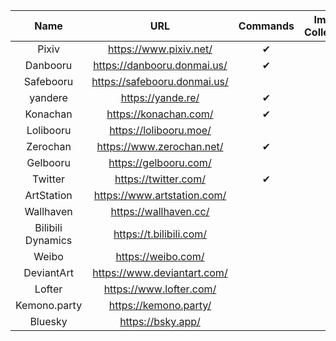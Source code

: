 |       Name        |              URL               | Commands | Image Collection |
| :---------------: | :----------------------------: | :------: | :--------------: |
|       Pixiv       |    <https://www.pixiv.net/>    |    ✔     |        ✔         |
|     Danbooru      | <https://danbooru.donmai.us/>  |    ✔     |        ✔         |
|     Safebooru     | <https://safebooru.donmai.us/> |          |        ✔         |
|      yandere      |      <https://yande.re/>       |    ✔     |        ✔         |
|     Konachan      |    <https://konachan.com/>     |    ✔     |        ✔         |
|     Lolibooru     |    <https://lolibooru.moe/>    |          |        ✔         |
|     Zerochan      |  <https://www.zerochan.net/>   |    ✔     |        ✔         |
|     Gelbooru      |    <https://gelbooru.com/>     |          |        ✔         |
|      Twitter      |     <https://twitter.com/>     |    ✔     |        ✔         |
|    ArtStation     | <https://www.artstation.com/>  |          |        ✔         |
|     Wallhaven     |    <https://wallhaven.cc/>     |          |        ✔         |
| Bilibili Dynamics |   <https://t.bilibili.com/>    |          |        ✔         |
|       Weibo       |      <https://weibo.com/>      |          |        ✔         |
|    DeviantArt     | <https://www.deviantart.com/>  |          |        ✔         |
|      Lofter       |   <https://www.lofter.com/>    |          |        ✔         |
|   Kemono.party    |    <https://kemono.party/>     |          |        ✔         |
|      Bluesky      |      <https://bsky.app/>       |          |        ✔         |
